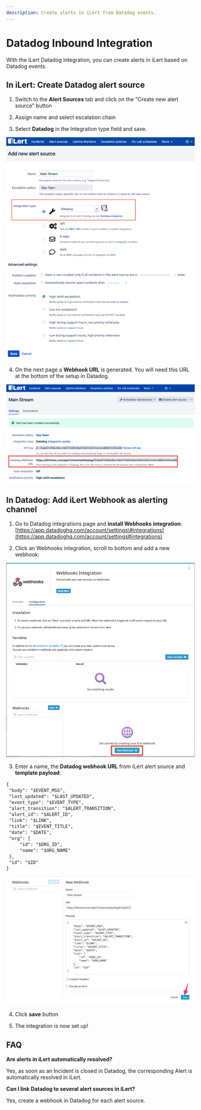 ```yaml
---
description: Create alerts in iLert from Datadog events.
---
```


# Datadog Inbound Integration

With the iLert Datadog integration, you can create alerts in iLert based on Datadog events.

## In iLert: Create Datadog alert source <a id="alert-source"></a>

1. Switch to the **Alert Sources** tab and click on the "Create new alert source" button

2. Assign name and select escalation chain

3. Select **Datadog** in the Integration type field and save.

![](../../.gitbook/assets/dd1.png)

4. On the next page a **Webhook URL** is generated. You will need this URL at the bottom of the setup in Datadog.

![](../../.gitbook/assets/dd2.png)

## In Datadog: Add iLert Webhook as alerting channel <a id="add-webhook"></a>

1. Go to Datadog integrations page and **install Webhooks integration**: [https://app.datadoghq.com/account/settings\#integrations](https://app.datadoghq.com/account/settings#integrations)

2. Click an Webhooks integration, scroll to bottom and add a new webhook:

![](../../.gitbook/assets/dd3.png)

3. Enter a name, the **Datadog webhook URL** from iLert alert source and **template payload**:

```text
{
 "body": "$EVENT_MSG",
 "last_updated": "$LAST_UPDATED",
 "event_type": "$EVENT_TYPE",
 "alert_transition": "$ALERT_TRANSITION",
 "alert_id": "$ALERT_ID",
 "link": "$LINK",
 "title": "$EVENT_TITLE",
 "date": "$DATE",
 "org": {
     "id": "$ORG_ID",
     "name": "$ORG_NAME"
 },
 "id": "$ID"
}
```

![](../../.gitbook/assets/dd4.png)

4. Click **save** button

5. The integration is now set up!

## FAQ <a id="faq"></a>

**Are alerts in iLert automatically resolved?**

Yes, as soon as an Incident is closed in Datadog, the corresponding Alert is automatically resolved in iLert.

**Can I link Datadog to several alert sources in iLert?**

Yes, create a webhook in Datadog for each alert source.

